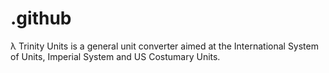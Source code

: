 # .github
λ Trinity Units is a general unit converter aimed at the International System of Units, Imperial System and US Costumary Units.
